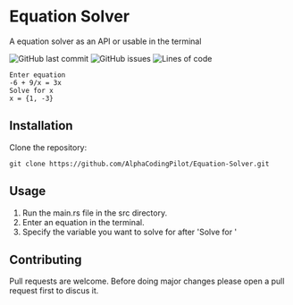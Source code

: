 # Equation Solver
A equation solver as an API or usable in the terminal

![GitHub last commit](https://img.shields.io/github/last-commit/AlphaCodingPilot/equation-solver) ![GitHub issues](https://img.shields.io/github/issues-raw/AlphaCodingPilot/equation-solver) ![Lines of code](https://img.shields.io/tokei/lines/github/AlphaCodingPilot/equation-solver?label=lines%20of%20code)

```
Enter equation
-6 + 9/x = 3x
Solve for x
x = {1, -3}
```

## Installation
Clone the repository:
```
git clone https://github.com/AlphaCodingPilot/Equation-Solver.git
```
## Usage
1. Run the main.rs file in the src directory.
2. Enter an equation in the terminal.
3. Specify the variable you want to solve for after 'Solve for '

## Contributing
Pull requests are welcome. Before doing major changes please open a pull request first to discus it.

